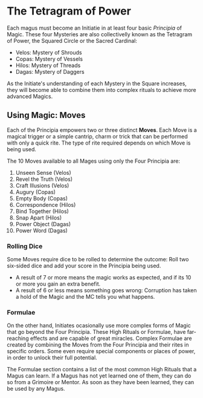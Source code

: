 # The Tetragram of Power

Each magus must become an Initiatie in at least four basic _Principia_ of Magic. 
These four Mysteries are also collectivelly known as the Tetragram of Power, the Squared Circle or the Sacred Cardinal:

- Velos: Mystery of Shrouds
- Copas: Mystery of Vessels
- Hilos: Mystery of Threads 
- Dagas: Mystery of Daggers

As the Initiate's understanding of each Mystery in the Square increases, they will become able to combine them into complex rituals to achieve more advanced Magics.


## Using Magic: Moves

Each of the Principia empowers two or three distinct __Moves__. 
Each Move is a magical trigger or a simple cantrip, charm or trick that can be performed with only a quick rite. 
The type of rite required depends on which Move is being used. 

The 10 Moves available to all Mages using only the Four Principia are:

1. Unseen Sense (Velos)
1. Revel the Truth (Velos)
1. Craft Illusions (Velos)
1. Augury (Copas)
1. Empty Body (Copas)
1. Correspondence (Hilos)
1. Bind Together (Hilos)
1. Snap Apart (Hilos)
1. Power Object (Dagas)
1. Power Word (Dagas)


### Rolling Dice

Some Moves require dice to be rolled to determine the outcome: Roll two six-sided dice and add your score in the Principia being used.

* A result of 7 or more means the magic works as expected, and if its 10 or more you gain an extra benefit. 
* A result of 6 or less means something goes wrong: Corruption has taken a hold of the Magic and the MC tells you what happens.


### Formulae

On the other hand, Initiates ocasionally use more complex forms of Magic that go beyond the Four Principia. 
These High Rituals or Formulae, have far-reaching effects and are capable of great miracles. 
Complex Formulae are created by combining the Moves from the Four Principia and their rites in specific orders. 
Some even require special components or places of power, in order to unlock their full potential. 

The Formulae section contains a list of the most common High Rituals that a Magus can learn. 
If a Magus has not yet learned one of them, they can do so from a Grimoire or Mentor. 
As soon as they have been learned, they can be used by any Magus. 
